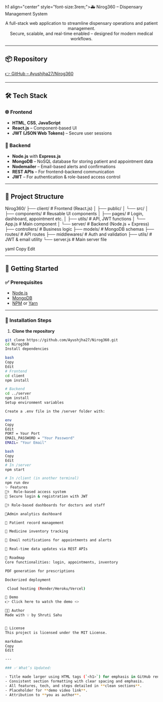 h1 align="center" style="font-size:3rem;">🚑 Nirog360 – Dispensary Management System</h1>

<p align="center">
A full-stack web application to streamline dispensary operations and patient management.<br>
Secure, scalable, and real-time enabled – designed for modern medical workflows.
</p>

---

## 📦 Repository

[👉 GitHub – Ayushjha27/Nirog360]((https://github.com/Ayushjha27/DMS.git))

---

## 🛠️ Tech Stack

### 🌐 Frontend
- **HTML**, **CSS**, **JavaScript**
- **React.js** – Component-based UI
- **JWT (JSON Web Tokens)** – Secure user sessions

### 🔧 Backend
- **Node.js** with **Express.js**
- **MongoDB** – NoSQL database for storing patient and appointment data
- **Nodemailer** – Email-based alerts and confirmations
- **REST APIs** – For frontend-backend communication
- **JWT** – For authentication & role-based access control

---

## 📁 Project Structure

Nirog360/
├── client/ # Frontend (React.js)
│ ├── public/
│ └── src/
│ ├── components/ # Reusable UI components
│ ├── pages/ # Login, dashboard, appointment etc.
│ ├── utils/ # API, JWT functions
│ └── App.js # Main component
│
└── server/ # Backend (Node.js + Express)
├── controllers/ # Business logic
├── models/ # MongoDB schemas
├── routes/ # API routes
├── middlewares/ # Auth and validation
├── utils/ # JWT & email utility
└── server.js # Main server file

yaml
Copy
Edit

---

## 🚀 Getting Started

### ✅ Prerequisites

- [Node.js](https://nodejs.org/)
- [MongoDB](https://www.mongodb.com/)
- [NPM](https://www.npmjs.com/) or [Yarn](https://yarnpkg.com/)

---

### 🧩 Installation Steps

1. **Clone the repository**

```bash
git clone https://github.com/Ayushjha27/Nirog360.git
cd Nirog360
Install dependencies

bash
Copy
Edit
# Frontend
cd client
npm install

# Backend
cd ../server
npm install
Setup environment variables

Create a .env file in the /server folder with:

env
Copy
Edit
PORT = Your Port
EMAIL_PASSWORD = "Your Password"
EMAIL= "Your Email"

bash
Copy
Edit
# In /server
npm start

# In /client (in another terminal)
npm run dev
✨ Features
👨‍⚕️  Role-based access system
🔐 Secure login & registration with JWT

👨‍⚕️ Role-based dashboards for doctors and staff

🧾Admin analytics dashboard

🧾 Patient record management

💊 Medicine inventory tracking

📧 Email notifications for appointments and alerts

🔄 Real-time data updates via REST APIs

🎯 Roadmap
Core functionalities: login, appointments, inventory

PDF generation for prescriptions

Dockerized deployment

 Cloud hosting (Render/Heroku/Vercel)

🎥 Demo
👉 Click here to watch the demo <>

👨‍💻 Author
Made with 💡 by Shruti Sahu


📄 License
This project is licensed under the MIT License.

markdown
Copy
Edit

---

### ✅ What’s Updated:

- Title made larger using HTML tags (`<h1>`) for emphasis in GitHub rendering.
- Consistent section formatting with clear spacing and emphasis.
- All features, tech, and steps detailed in **clean sections**.
- Placeholder for **demo video link**.
- Attribution to **you as author**.
